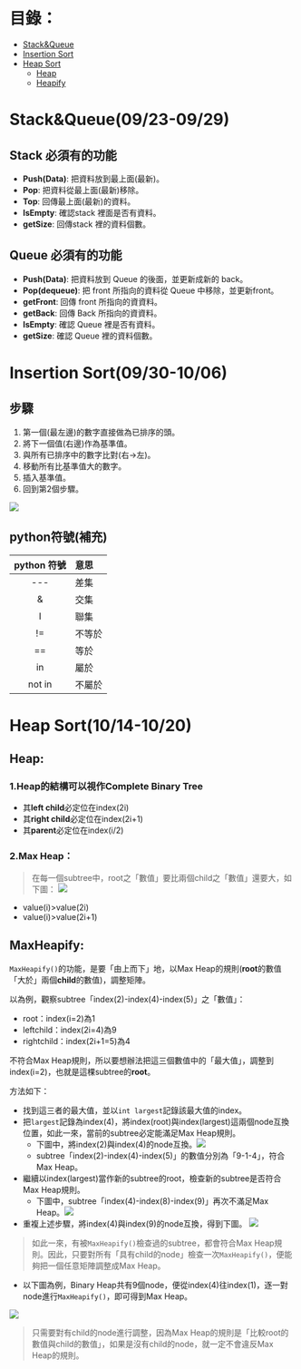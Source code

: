 # 目錄：
* [Stack&Queue](#stackqueue)
* [Insertion Sort](#insertion-sort)
* [Heap Sort](#heap-sort)
  * [Heap](#heap)
  * [Heapify](#maxheapify)

# Stack&Queue(09/23-09/29)

## Stack 必須有的功能
* **Push(Data)**: 把資料放到最上面(最新)。
* **Pop**: 把資料從最上面(最新)移除。
* **Top**: 回傳最上面(最新)的資料。
* **IsEmpty**: 確認stack 裡面是否有資料。
* **getSize**: 回傳stack 裡的資料個數。

## Queue 必須有的功能
* **Push(Data)**: 把資料放到 Queue 的後面，並更新成新的 back。
* **Pop(dequeue)**: 把 front 所指向的資料從 Queue 中移除，並更新front。
* **getFront**: 回傳 front 所指向的資資料。
* **getBack**: 回傳 Back 所指向的資資料。
* **IsEmpty**: 確認 Queue 裡是否有資料。
* **getSize**: 確認 Queue 裡的資料個數。

# Insertion Sort(09/30-10/06)
## 步驟
1. 第一個(最左邊)的數字直接做為已排序的頭。
1. 將下一個值(右邊)作為基準值。
1. 與所有已排序中的數字比對(右->左)。
1. 移動所有比基準值大的數字。
1. 插入基準值。
1. 回到第2個步驟。

![](/classnote/images/insertionsort.gif)
## python符號(補充)
|python 符號|意思|
|:-:|:-|
|---|差集|
|&|交集|
|I|聯集|
|!=|不等於|
|==|等於|
|in|屬於|
|not in|不屬於|

# Heap Sort(10/14-10/20)

## Heap:
### 1.Heap的結構可以視作Complete Binary Tree
* 其**left child**必定位在index(2i)
* 其**right child**必定位在index(2i+1)
* 其**parent**必定位在index(i/2)
### 2.Max Heap：
> 在每一個subtree中，root之「數值」要比兩個child之「數值」還要大，如下圖：
![](/classnote/images/heapsort.png)
* value(i)>value(2i)
* value(i)>value(2i+1)
## MaxHeapify:

`MaxHeapify()`的功能，是要「由上而下」地，以Max Heap的規則(**root**的數值「大於」兩個**child**的數值)，調整矩陣。

以為例，觀察subtree「index(2)-index(4)-index(5)」之「數值」：

* root：index(i=2)為1
* leftchild：index(2i=4)為9
* rightchild：index(2i+1=5)為4

不符合Max Heap規則，所以要想辦法把這三個數值中的「最大值」，調整到index(i=2)，也就是這棵subtree的**root**。

方法如下：

* 找到這三者的最大值，並以`int largest`記錄該最大值的index。
* 把`largest`記錄為index(4)，將index(root)與index(largest)這兩個node互換位置，如此一來，當前的subtree必定能滿足Max Heap規則。
    * 下圖中，將index(2)與index(4)的node互換。![](/classnote/images/heap1.png)
    * subtree「index(2)-index(4)-index(5)」的數值分別為「9-1-4」，符合Max Heap。
* 繼續以index(largest)當作新的subtree的root，檢查新的subtree是否符合Max Heap規則。
    * 下圖中，subtree「index(4)-index(8)-index(9)」再次不滿足Max Heap。![](/classnote/images/heap2.png)
* 重複上述步驟，將index(4)與index(9)的node互換，得到下圖。
 ![](/classnote/images/heap3.png)
 
> 如此一來，有被`MaxHeapify()`檢查過的subtree，都會符合Max Heap規則。因此，只要對所有「具有child的node」檢查一次`MaxHeapify()`，便能夠把一個任意矩陣調整成Max Heap。

* 以下圖為例，Binary Heap共有9個node，便從index(4)往index(1)，逐一對node進行`MaxHeapify()`，即可得到Max Heap。

![](/classnote/images/BuildMaxHeap.gif)
> 只需要對有child的node進行調整，因為Max Heap的規則是「比較root的數值與child的數值」，如果是沒有child的node，就一定不會違反Max Heap的規則。




